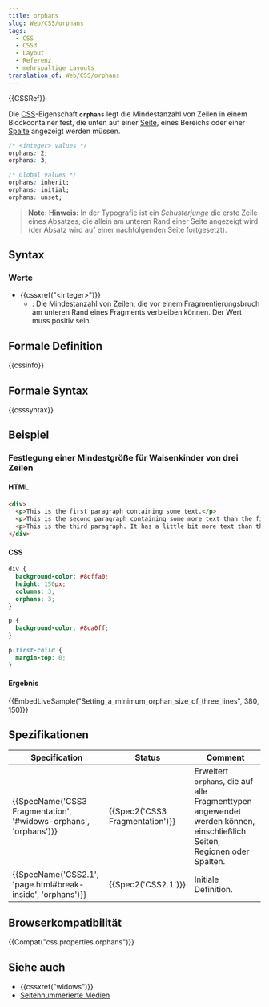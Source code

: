 ```yaml
---
title: orphans
slug: Web/CSS/orphans
tags:
  - CSS
  - CSS3
  - Layout
  - Referenz
  - mehrspaltige Layouts
translation_of: Web/CSS/orphans
---
```

{{CSSRef}}

Die [CSS](/de/docs/CSS)-Eigenschaft **`orphans`** legt die Mindestanzahl von Zeilen in einem Blockcontainer fest, die unten auf einer [Seite](/de/docs/Web/CSS/Paged_Media), eines Bereichs oder einer [Spalte](/de/docs/Web/CSS/CSS_Columns) angezeigt werden müssen.

```css
/* <integer> values */
orphans: 2;
orphans: 3;

/* Global values */
orphans: inherit;
orphans: initial;
orphans: unset;
```

> **Note:** **Hinweis:** In der Typografie ist ein _Schusterjunge_ die erste Zeile eines Absatzes, die allein am unteren Rand einer Seite angezeigt wird (der Absatz wird auf einer nachfolgenden Seite fortgesetzt).

## Syntax

### Werte

- {{cssxref("&lt;integer&gt;")}}
  - : Die Mindestanzahl von Zeilen, die vor einem Fragmentierungsbruch am unteren Rand eines Fragments verbleiben können. Der Wert muss positiv sein.

## Formale Definition

{{cssinfo}}

## Formale Syntax

{{csssyntax}}

## Beispiel

### Festlegung einer Mindestgröße für Waisenkinder von drei Zeilen

#### HTML

```html
<div>
  <p>This is the first paragraph containing some text.</p>
  <p>This is the second paragraph containing some more text than the first one. It is used to demonstrate how orphans work.</p>
  <p>This is the third paragraph. It has a little bit more text than the first one.</p>
</div>
```

#### CSS

```css
div {
  background-color: #8cffa0;
  height: 150px;
  columns: 3;
  orphans: 3;
}

p {
  background-color: #8ca0ff;
}

p:first-child {
  margin-top: 0;
}
```

#### Ergebnis

{{EmbedLiveSample("Setting_a_minimum_orphan_size_of_three_lines", 380, 150)}}

## Spezifikationen

| Specification                                                                        | Status                                   | Comment                                                                                                                 |
| ------------------------------------------------------------------------------------ | ---------------------------------------- | ----------------------------------------------------------------------------------------------------------------------- |
| {{SpecName('CSS3 Fragmentation', '#widows-orphans', 'orphans')}} | {{Spec2('CSS3 Fragmentation')}} | Erweitert `orphans`, die auf alle Fragmenttypen angewendet werden können, einschließlich Seiten, Regionen oder Spalten. |
| {{SpecName('CSS2.1', 'page.html#break-inside', 'orphans')}}     | {{Spec2('CSS2.1')}}                 | Initiale Definition.                                                                                                    |

## Browserkompatibilität

{{Compat("css.properties.orphans")}}

## Siehe auch

- {{cssxref("widows")}}
- [Seitennummerierte Medien](/de/docs/Web/CSS/Paged_Media)
